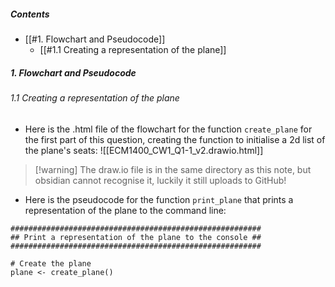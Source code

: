 
##### Contents
 - [[#1. Flowchart and Pseudocode]]
	 - [[#1.1 Creating a representation of the plane]]


##### 1. Flowchart and Pseudocode
###### 1.1 Creating a representation of the plane
 - Here is the .html file of the flowchart for the function `create_plane` for the first part of this question, creating the function to initialise a 2d list of the plane's seats:
![[ECM1400_CW1_Q1-1_v2.drawio.html]]
>[!warning] The draw.io file is in the same directory as this note, but obsidian cannot recognise it, luckily it still uploads to GitHub!

 - Here is the pseudocode for the function `print_plane` that prints a representation of the plane to the command line:
```pseudocode
########################################################
## Print a representation of the plane to the console ##
########################################################

# Create the plane
plane <- create_plane()
```







